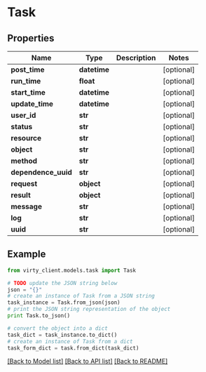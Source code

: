 # Task


## Properties

Name | Type | Description | Notes
------------ | ------------- | ------------- | -------------
**post_time** | **datetime** |  | [optional] 
**run_time** | **float** |  | [optional] 
**start_time** | **datetime** |  | [optional] 
**update_time** | **datetime** |  | [optional] 
**user_id** | **str** |  | [optional] 
**status** | **str** |  | [optional] 
**resource** | **str** |  | [optional] 
**object** | **str** |  | [optional] 
**method** | **str** |  | [optional] 
**dependence_uuid** | **str** |  | [optional] 
**request** | **object** |  | [optional] 
**result** | **object** |  | [optional] 
**message** | **str** |  | [optional] 
**log** | **str** |  | [optional] 
**uuid** | **str** |  | [optional] 

## Example

```python
from virty_client.models.task import Task

# TODO update the JSON string below
json = "{}"
# create an instance of Task from a JSON string
task_instance = Task.from_json(json)
# print the JSON string representation of the object
print Task.to_json()

# convert the object into a dict
task_dict = task_instance.to_dict()
# create an instance of Task from a dict
task_form_dict = task.from_dict(task_dict)
```
[[Back to Model list]](../README.md#documentation-for-models) [[Back to API list]](../README.md#documentation-for-api-endpoints) [[Back to README]](../README.md)


